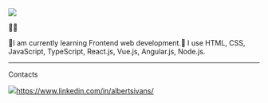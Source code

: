 <img src="https://external-content.duckduckgo.com/iu/?u=https%3A%2F%2Fmedia1.tenor.com%2Fimages%2F2eada1bbeb4ed4182079cf00070324a2%2Ftenor.gif%3Fitemid%3D13903117&f=1&nofb=1"/> 

👋👋 

🤖I am currently learning Frontend web development.🤖
I use HTML, CSS, JavaScript, TypeScript, React.js, Vue.js, Angular.js, Node.js.

---
Contacts


<img src="https://raw.githubusercontent.com/MartinHeinz/MartinHeinz/master/linkedin-3-16.png"/>https://www.linkedin.com/in/albertsivans/

<!--
**AlbisIv/AlbisIv** is a ✨ _special_ ✨ repository because its `README.md` (this file) appears on your GitHub profile.

Here are some ideas to get you started:

- 🔭 I’m currently working on ...
- 🌱 I’m currently learning ...
- 👯 I’m looking to collaborate on ...
- 🤔 I’m looking for help with ...
- 💬 Ask me about ...
- 📫 How to reach me: ...
- 😄 Pronouns: ...
- ⚡ Fun fact: ...
-->
